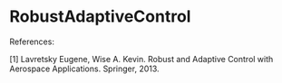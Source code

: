 # RobustAdaptiveControl

References: 

[1] Lavretsky Eugene, Wise A. Kevin. Robust and Adaptive Control with Aerospace Applications. Springer, 2013.
